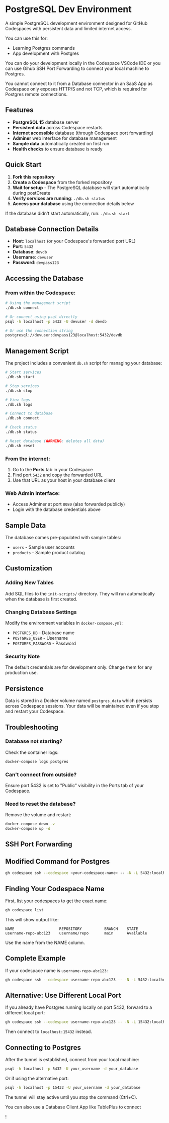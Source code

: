 # PostgreSQL Dev Environment

A simple PostgreSQL development environment designed for GitHub Codespaces with persistent data and limited internet access.

You can use this for:
* Learning Postgres commands
* App development with Postgres

You can do your development locally in the Codespace VSCode IDE or you can use Gihub SSH Port Forwarding to connect your local machine to Postgres.

You cannot connect to it from a Database connector in an SaaS App as Codespace only exposes HTTP/S and not TCP, which is required for Postgres remote connections.

## Features

- **PostgreSQL 15** database server
- **Persistent data** across Codespace restarts
- **Internet accessible** database (through Codespace port forwarding)
- **Adminer** web interface for database management
- **Sample data** automatically created on first run
- **Health checks** to ensure database is ready

## Quick Start

1. **Fork this repository**
1. **Create a Codespace** from the forked repository
2. **Wait for setup** - The PostgreSQL database will start automatically during postCreate
3. **Verify services are running**: `./db.sh status`
4. **Access your database** using the connection details below

If the database didn't start automatically, run: `./db.sh start`

## Database Connection Details

- **Host**: `localhost` (or your Codespace's forwarded port URL)
- **Port**: `5432`
- **Database**: `devdb`
- **Username**: `devuser`
- **Password**: `devpass123`

## Accessing the Database

### From within the Codespace:
```bash
# Using the management script
./db.sh connect

# Or connect using psql directly
psql -h localhost -p 5432 -U devuser -d devdb

# Or use the connection string
postgresql://devuser:devpass123@localhost:5432/devdb
```

## Management Script

The project includes a convenient `db.sh` script for managing your database:

```bash
# Start services
./db.sh start

# Stop services  
./db.sh stop

# View logs
./db.sh logs

# Connect to database
./db.sh connect

# Check status
./db.sh status

# Reset database (WARNING: deletes all data)
./db.sh reset
```

### From the internet:
1. Go to the **Ports** tab in your Codespace
2. Find port `5432` and copy the forwarded URL
3. Use that URL as your host in your database client

### Web Admin Interface:
- Access Adminer at port `8080` (also forwarded publicly)
- Login with the database credentials above

## Sample Data

The database comes pre-populated with sample tables:
- `users` - Sample user accounts
- `products` - Sample product catalog

## Customization

### Adding New Tables
Add SQL files to the `init-scripts/` directory. They will run automatically when the database is first created.

### Changing Database Settings
Modify the environment variables in `docker-compose.yml`:
- `POSTGRES_DB` - Database name
- `POSTGRES_USER` - Username
- `POSTGRES_PASSWORD` - Password

### Security Note
The default credentials are for development only. Change them for any production use.

## Persistence

Data is stored in a Docker volume named `postgres_data` which persists across Codespace sessions. Your data will be maintained even if you stop and restart your Codespace.

## Troubleshooting

### Database not starting?
Check the container logs:
```bash
docker-compose logs postgres
```

### Can't connect from outside?
Ensure port 5432 is set to "Public" visibility in the Ports tab of your Codespace.

### Need to reset the database?
Remove the volume and restart:
```bash
docker-compose down -v
docker-compose up -d
```

## SSH Port Forwarding

## Modified Command for Postgres
```bash
gh codespace ssh --codespace <your-codespace-name> -- -N -L 5432:localhost:5432
```

## Finding Your Codespace Name
First, list your codespaces to get the exact name:
```bash
gh codespace list
```

This will show output like:
```
NAME                    REPOSITORY          BRANCH    STATE
username-repo-abc123    username/repo       main      Available
```

Use the name from the NAME column.

## Complete Example
If your codespace name is `username-repo-abc123`:
```bash
gh codespace ssh --codespace username-repo-abc123 -- -N -L 5432:localhost:5432
```

## Alternative: Use Different Local Port
If you already have Postgres running locally on port 5432, forward to a different local port:
```bash
gh codespace ssh --codespace username-repo-abc123 -- -N -L 15432:localhost:5432
```

Then connect to `localhost:15432` instead.

## Connecting to Postgres
After the tunnel is established, connect from your local machine:
```bash
psql -h localhost -p 5432 -U your_username -d your_database
```

Or if using the alternative port:
```bash
psql -h localhost -p 15432 -U your_username -d your_database
```

The tunnel will stay active until you stop the command (Ctrl+C).

You can also use a Database Client App like TablePlus to connect

!